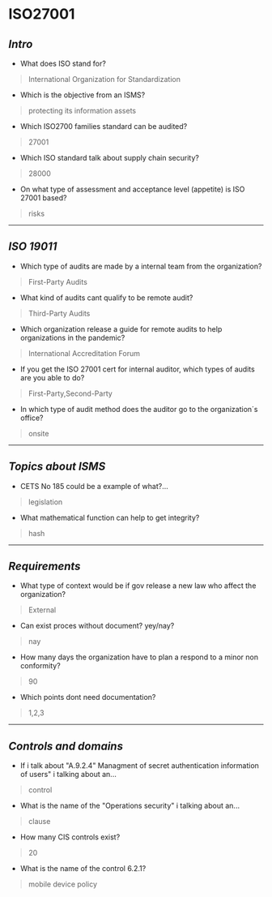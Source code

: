 
# ISO27001

## *Intro*

- What does ISO stand for?

> International Organization for Standardization

- Which is the objective from an ISMS?

> protecting its information assets

- Which ISO2700 families standard can be audited?

> 27001

- Which ISO standard talk about supply chain security?

> 28000

- On what type of assessment and acceptance level (appetite) is ISO 27001 based?

> risks

---

## *ISO 19011*

- Which type of audits are made by a internal team from the organization?

> First-Party Audits

- What kind of audits cant qualify to be remote audit?

> Third-Party Audits

- Which organization release a guide for remote audits to help organizations in the pandemic?

> International Accreditation Forum

- If you get the ISO 27001 cert for internal auditor, which types of audits are you able to do?

> First-Party,Second-Party

- In which type of audit method does the auditor go to the organization´s office?

> onsite

---

## *Topics about ISMS*

- CETS No 185 could be a example of what?...

> legislation

- What mathematical function can help to get integrity?

> hash

---

## *Requirements*

- What type of context would be if gov release a new law who affect the organization?

> External

- Can exist proces without document? yey/nay?

> nay

- How many days the organization have to plan a respond to a minor non conformity?

> 90

- Which points dont need documentation?

> 1,2,3

---

## *Controls and domains*

- If i talk about "A.9.2.4" Managment of secret authentication information of users" i talking about an...

> control

- What is the name of the "Operations security" i talking about an...

> clause

- How many CIS controls exist?

> 20

- What is the name of the control 6.2.1?

> mobile device policy

